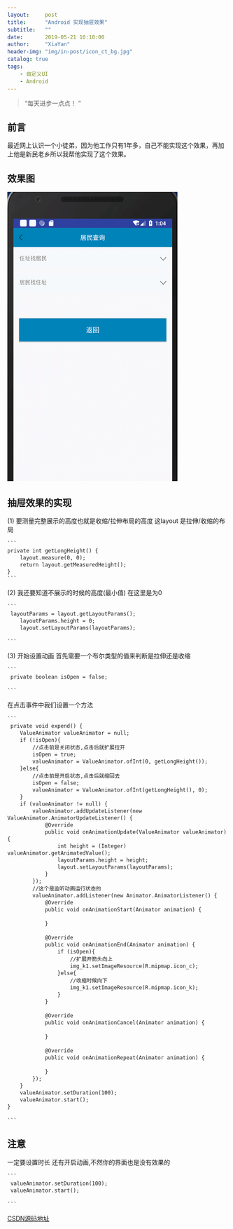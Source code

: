 ```yaml
---
layout:     post
title:      "Android 实现抽屉效果"
subtitle:   ""
date:       2019-05-21 10:10:00
author:     "XiaYan"
header-img: "img/in-post/icon_ct_bg.jpg"
catalog: true
tags:
    - 自定义UI
    - Android
---
```


> “每天进步一点点！ ”


## 前言

最近网上认识一个小徒弟，因为他工作只有1年多，自己不能实现这个效果，再加上他是新民老乡所以我帮他实现了这个效果。


## 效果图

![img](/img/in-post/icon_ct.gif)


## 抽屉效果的实现

(1) 要测量完整展示的高度也就是收缩/拉伸布局的高度 这layout 是拉伸/收缩的布局

	``` 
	private int getLongHeight() {
        layout.measure(0, 0);
        return layout.getMeasuredHeight();
    }
	``` 
	
(2) 我还要知道不展示的时候的高度(最小值) 在这里是为0
	
	``` 
	 layoutParams = layout.getLayoutParams();
        layoutParams.height = 0;
        layout.setLayoutParams(layoutParams);
		
	``` 
	
(3) 开始设置动画 首先需要一个布尔类型的值来判断是拉伸还是收缩

	``` 
	 private boolean isOpen = false;
		
	``` 
	
在点击事件中我们设置一个方法

	``` 
	 private void expend() {
        ValueAnimator valueAnimator = null;
        if (!isOpen){
            //点击前是关闭状态,点击后就扩展拉开
            isOpen = true;
            valueAnimator = ValueAnimator.ofInt(0, getLongHeight());
        }else{
            //点击前是开启状态,点击后就缩回去
            isOpen = false;
            valueAnimator = ValueAnimator.ofInt(getLongHeight(), 0);
        }
        if (valueAnimator != null) {
            valueAnimator.addUpdateListener(new ValueAnimator.AnimatorUpdateListener() {
                @Override
                public void onAnimationUpdate(ValueAnimator valueAnimator) {
                    int height = (Integer) valueAnimator.getAnimatedValue();
                    layoutParams.height = height;
                    layout.setLayoutParams(layoutParams);
                }
            });
            //这个是监听动画运行状态的
            valueAnimator.addListener(new Animator.AnimatorListener() {
                @Override
                public void onAnimationStart(Animator animation) {

                }

                @Override
                public void onAnimationEnd(Animator animation) {
                    if (isOpen){
                        //扩展开箭头向上
                        img_k1.setImageResource(R.mipmap.icon_c);
                    }else{
                        //收缩时候向下
                        img_k1.setImageResource(R.mipmap.icon_k);
                    }
                }

                @Override
                public void onAnimationCancel(Animator animation) {

                }

                @Override
                public void onAnimationRepeat(Animator animation) {

                }
            });
        }
        valueAnimator.setDuration(100);
        valueAnimator.start();
    }
		
	``` 


## 注意

一定要设置时长 还有开启动画,不然你的界面也是没有效果的


	``` 
	 valueAnimator.setDuration(100);
     valueAnimator.start();
		
	``` 
	
[CSDN源码地址](https://download.csdn.net/download/macaopark/9840554)
